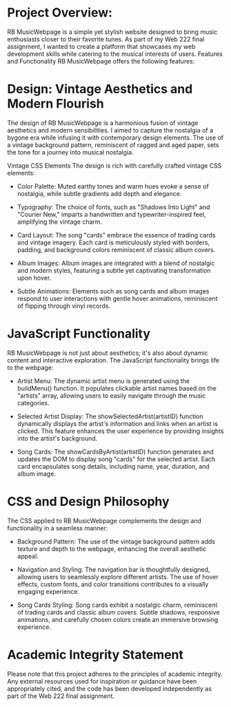
# Project Overview:
RB MusicWebpage is a simple yet stylish website designed to bring music enthusiasts closer to their favorite tunes. As part of my Web 222 final assignment, I wanted to create a platform that showcases my web development skills while catering to the musical interests of users.
Features and Functionality
RB MusicWebpage offers the following features:

# Design: Vintage Aesthetics and Modern Flourish
The design of RB MusicWebpage is a harmonious fusion of vintage aesthetics and modern sensibilities. I aimed to capture the nostalgia of a bygone era while infusing it with contemporary design elements. The use of a vintage background pattern, reminiscent of ragged and aged paper, sets the tone for a journey into musical nostalgia.

Vintage CSS Elements
The design is rich with carefully crafted vintage CSS elements:

* Color Palette: Muted earthy tones and warm hues evoke a sense of nostalgia, while subtle gradients add depth and elegance.

* Typography: The choice of fonts, such as "Shadows Into Light" and "Courier New," imparts a handwritten and typewriter-inspired feel, amplifying the vintage charm.

* Card Layout: The song "cards" embrace the essence of trading cards and vintage imagery. Each card is meticulously styled with borders, padding, and background colors reminiscent of classic album covers.

* Album Images: Album images are integrated with a blend of nostalgic and modern styles, featuring a subtle yet captivating transformation upon hover.

* Subtle Animations: Elements such as song cards and album images respond to user interactions with gentle hover animations, reminiscent of flipping through vinyl records.

# JavaScript Functionality
RB MusicWebpage is not just about aesthetics; it's also about dynamic content and interactive exploration. The JavaScript functionality brings life to the webpage:

* Artist Menu: The dynamic artist menu is generated using the buildMenu() function. It populates clickable artist names based on the "artists" array, allowing users to easily navigate through the music categories.

* Selected Artist Display: The showSelectedArtist(artistID) function dynamically displays the artist's information and links when an artist is clicked. This feature enhances the user experience by providing insights into the artist's background.

* Song Cards: The showCardsByArtist(artistID) function generates and updates the DOM to display song "cards" for the selected artist. Each card encapsulates song details, including name, year, duration, and album image.

# CSS and Design Philosophy
The CSS applied to RB MusicWebpage complements the design and functionality in a seamless manner:

* Background Pattern: The use of the vintage background pattern adds texture and depth to the webpage, enhancing the overall aesthetic appeal.

* Navigation and Styling: The navigation bar is thoughtfully designed, allowing users to seamlessly explore different artists. The use of hover effects, custom fonts, and color transitions contributes to a visually engaging experience.

* Song Cards Styling: Song cards exhibit a nostalgic charm, reminiscent of trading cards and classic album covers. Subtle shadows, responsive animations, and carefully chosen colors create an immersive browsing experience.

# Academic Integrity Statement
Please note that this project adheres to the principles of academic integrity. Any external resources used for inspiration or guidance have been appropriately cited, and the code has been developed independently as part of the Web 222 final assignment.
